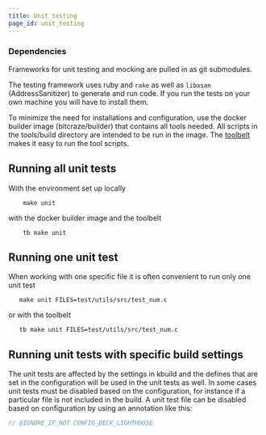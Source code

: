 ```yaml
---
title: Unit testing
page_id: unit_testing
---
```


### Dependencies

Frameworks for unit testing and mocking are pulled in as git submodules.

The testing framework uses ruby and `rake` as well as `libasan` (AddressSanitizer) to generate and run code.
If you run the tests on your own machine you will have to install them.

To minimize the need for installations and configuration, use the docker builder
image (bitcraze/builder) that contains all tools needed. All scripts in the
tools/build directory are intended to be run in the image. The
[toolbelt](https://github.com/bitcraze/toolbelt) makes it
easy to run the tool scripts.


## Running all unit tests

With the environment set up locally

        make unit

with the docker builder image and the toolbelt

        tb make unit

## Running one unit test

When working with one specific file it is often convenient to run only one unit test

       make unit FILES=test/utils/src/test_num.c

or with the toolbelt

       tb make unit FILES=test/utils/src/test_num.c

## Running unit tests with specific build settings

The unit tests are affected by the settings in kbuild and the defines that are set in the configuration will be
used in the unit tests as well. In some cases unit tests must be disabled based on the configuration, for instance
if a particular file is not included in the build. A unit test file can be disabled based on configuration by using
an annotation like this:

``` c
// @IGNORE_IF_NOT CONFIG_DECK_LIGHTHOUSE
```
